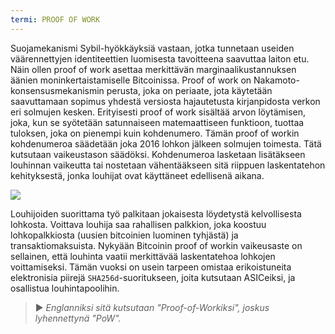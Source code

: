 ```yaml
---
termi: PROOF OF WORK
---
```


Suojamekanismi Sybil-hyökkäyksiä vastaan, jotka tunnetaan useiden väärennettyjen identiteettien luomisesta tavoitteena saavuttaa laiton etu. Näin ollen proof of work asettaa merkittävän marginaalikustannuksen äänien moninkertaistamiselle Bitcoinissa. Proof of work on Nakamoto-konsensusmekanismin perusta, joka on periaate, jota käytetään saavuttamaan sopimus yhdestä versiosta hajautetusta kirjanpidosta verkon eri solmujen kesken. Erityisesti proof of work sisältää arvon löytämisen, joka, kun se syötetään satunnaiseen matemaattiseen funktioon, tuottaa tuloksen, joka on pienempi kuin kohdenumero. Tämän proof of workin kohdenumeroa säädetään joka 2016 lohkon jälkeen solmujen toimesta. Tätä kutsutaan vaikeustason säädöksi. Kohdenumeroa lasketaan lisätäkseen louhinnan vaikeutta tai nostetaan vähentääkseen sitä riippuen laskentatehon kehityksestä, jonka louhijat ovat käyttäneet edellisenä aikana.

![](../../dictionnaire/assets/34.png)

Louhijoiden suorittama työ palkitaan jokaisesta löydetystä kelvollisesta lohkosta. Voittava louhija saa rahallisen palkkion, joka koostuu lohkopalkkiosta (uusien bitcoinien luominen tyhjästä) ja transaktiomaksuista. Nykyään Bitcoinin proof of workin vaikeusaste on sellainen, että louhinta vaatii merkittävää laskentatehoa lohkojen voittamiseksi. Tämän vuoksi on usein tarpeen omistaa erikoistuneita elektronisia piirejä `SHA256d`-suoritukseen, joita kutsutaan ASICeiksi, ja osallistua louhintapoolihin.

> ► *Englanniksi sitä kutsutaan "Proof-of-Workiksi", joskus lyhennettynä "PoW".*